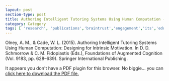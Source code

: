 ```yaml
---
layout: post
section-type: post
title: Authoring Intelligent Tutoring Systems Using Human Computation - Designing for Intrinsic Motivation
category: Category
tags: [ 'research', 'publications','braintrust','engagement','its','education','conference-regular' ]
---
```

Olney, A. M., & Cade, W. L. (2015). Authoring Intelligent Tutoring Systems Using Human Computation: Designing for Intrinsic Motivation. In D. D. Schmorrow & C. M. Fidopiastis (Eds.), Foundations of Augmented Cognition (Vol. 9183, pp. 628–639). Springer International Publishing.

<object data="https://umdrive.memphis.edu/aolney/public/publications/olney-hcii-2015.pdf" type="application/pdf" width="100%" height="600px">
 
  <p>It appears you don't have a PDF plugin for this browser.
  No biggie... you can <a href="https://umdrive.memphis.edu/aolney/public/publications/olney-hcii-2015.pdf">click here to
  download the PDF file.</a></p>
  
</object>

